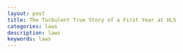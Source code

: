```yaml
---
layout: post
title: The Turbulent True Story of a First Year at HLS
categories: laws
description: laws
keywords: laws
---
```


